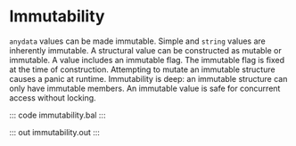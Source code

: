 # Immutability

`anydata` values can be made immutable. Simple and `string` values are inherently immutable. A structural value can be constructed as mutable or immutable. A value includes an immutable flag. The immutable flag is fixed at the time of construction. Attempting to mutate an immutable structure causes a panic at runtime. Immutability is deep: an immutable structure can only have immutable members. An immutable value is safe for concurrent access without locking.

::: code immutability.bal :::

::: out immutability.out :::